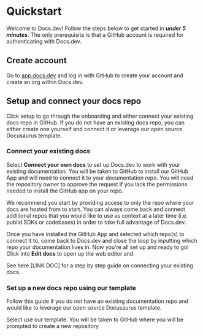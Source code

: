 # Quickstart

Welcome to Docs.dev! Follow the steps below to get started in ***under 5 minutes***. The only prerequisite is that a GitHub account is required for authenticating with Docs.dev.

## Create account

Go to [app.docs.dev](http://app.docs.dev) and log in with GitHub to create your account and create an org within Docs.dev.

## Setup and connect your docs repo

Click setup to go through the onboarding and either connect your existing docs repo in GitHub. If you do not have an existing docs repo, you can either create one yourself and connect it or leverage our open source Docusaurus template.

### Connect your existing docs

Select **Connect your own docs** to set up Docs.dev to work with your existing documentation. You will be taken to GitHub to install our GitHub App and will need to connect it to your documentation repo. You will need the repository owner to approve the request if you lack the permissions needed to install the GitHub app on your repo.

We recommend you start by providing access to only the repo where your docs are hosted from to start. You can always come back and connect additional repos that you would like to use as context at a later time (i.e. publid SDKs or codebases) in order to take full advantage of Docs.dev.

Once you have installed the GitHub App and selected which repo(s) to connect it to, come back to Docs.dev and close the loop by inputting which repo your documentation lives in. Now you're all set up and ready to go! Click into **Edit docs** to open up the web editor and

See here \[LINK DOC] for a step by step guide on connecting your existing docs.

### Set up a new docs repo using our template

Follow this guide if you do not have an existing documentation repo and would like to leverage our open source Docusaurus template.

Select use our template. You will be taken to GitHub where you will be prompted to create a new repository
